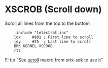 # XSCROB (Scroll down)

Scroll all lines from the top to the bottom

```ca65
    .include "telestrat.inc"
    ldx     #$01 ; First line to scroll
    ldy     #25  ; Last line to scroll
    BRK_KERNEL XSCROB
    rts
```

!!! tip "See [scroll](../../developper_manual/orixsdk_macros/scroll) macro from orix-sdk to use it"
